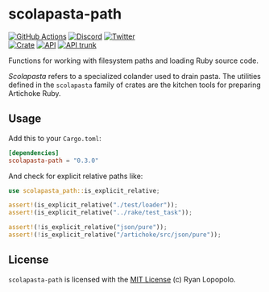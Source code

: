 # scolapasta-path

[![GitHub Actions](https://github.com/artichoke/artichoke/workflows/CI/badge.svg)](https://github.com/artichoke/artichoke/actions)
[![Discord](https://img.shields.io/discord/607683947496734760)](https://discord.gg/QCe2tp2)
[![Twitter](https://img.shields.io/twitter/follow/artichokeruby?label=Follow&style=social)](https://twitter.com/artichokeruby)
<br>
[![Crate](https://img.shields.io/crates/v/scolapasta-path.svg)](https://crates.io/crates/scolapasta-path)
[![API](https://docs.rs/scolapasta-path/badge.svg)](https://docs.rs/scolapasta-path)
[![API trunk](https://img.shields.io/badge/docs-trunk-blue.svg)](https://artichoke.github.io/artichoke/scolapasta_path/)

Functions for working with filesystem paths and loading Ruby source code.

_Scolapasta_ refers to a specialized colander used to drain pasta. The utilities
defined in the `scolapasta` family of crates are the kitchen tools for preparing
Artichoke Ruby.

## Usage

Add this to your `Cargo.toml`:

```toml
[dependencies]
scolapasta-path = "0.3.0"
```

And check for explicit relative paths like:

```rust
use scolapasta_path::is_explicit_relative;

assert!(is_explicit_relative("./test/loader"));
assert!(is_explicit_relative("../rake/test_task"));

assert!(!is_explicit_relative("json/pure"));
assert!(!is_explicit_relative("/artichoke/src/json/pure"));
```

## License

`scolapasta-path` is licensed with the [MIT License](LICENSE) (c) Ryan Lopopolo.

[`alloc`]: https://doc.rust-lang.org/alloc/
